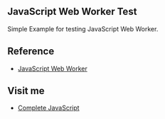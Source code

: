 ## JavaScript Web Worker Test
Simple Example for testing JavaScript Web Worker.

## Reference

  * [JavaScript Web Worker](https://completejavascript.com/javascript-web-worker-javascript-o-background/)

## Visit me

  * [Complete JavaScript](https://completejavascript.com)
